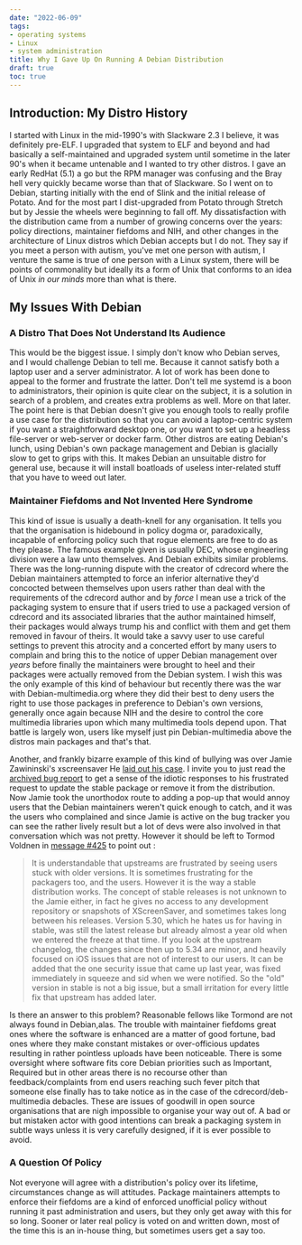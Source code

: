 ```yaml
---
date: "2022-06-09"
tags:
- operating systems
- Linux
- system administration
title: Why I Gave Up On Running A Debian Distribution
draft: true
toc: true
---
```

 
## Introduction: My Distro History

I started with Linux in the mid-1990's with Slackware 2.3 I believe, it was definitely pre-ELF. I upgraded that system to ELF and beyond and had basically a self-maintained and upgraded system until sometime in the later 90's when it became untenable and I wanted to try other distros. I gave an early RedHat (5.1) a go but the RPM manager was confusing and the Bray hell very quickly became  worse than that of Slackware. So I went on to Debian, starting initially with the end of Slink and the initial release of Potato. And for the most part I dist-upgraded from Potato through Stretch but by Jessie the wheels were beginning to fall off. My dissatisfaction with the distribution came from a number of growing concerns over the years: policy directions, maintainer fiefdoms and NIH, and other changes in the architecture of Linux distros which Debian accepts but I do not. They say if you meet a person with autism, you've met one person with autism, I venture the same is true of one person with a Linux system, there will be points of commonality but ideally its a form of Unix that conforms to an idea of Unix *in our minds* more than what is there. 

## My Issues With Debian

### A Distro That Does Not Understand Its Audience

This would be the biggest issue. I simply don't know who Debian serves, and I would challenge Debian to tell me. Because it cannot satisfy both a laptop user and a server administrator. A lot of work has been done to appeal to the former and frustrate the latter. Don't tell me systemd is a boon to administrators, their opinion is quite clear on the subject, it is a solution in search of a problem, and creates extra problems as well. More on that later. The point here is that Debian doesn't give you enough tools to really profile a use case for the distribution so that you can avoid a laptop-centric system if you want a straightforward desktop one, or you want to set up a headless file-server or web-server or docker farm. Other distros are eating Debian's lunch, using Debian's own package management and Debian is glacially slow to get to grips with this. It makes Debian an unsuitable distro for general use, because it will install boatloads of useless inter-related stuff that you have to weed out later.

### Maintainer Fiefdoms and Not Invented Here Syndrome

This kind of issue is usually a death-knell for any organisation. It tells you that the organisation is hidebound in policy dogma or, paradoxically, incapable of enforcing policy such that rogue elements are free to do as they please. The famous example given is usually DEC, whose engineering division were a law unto themselves. And Debian exhibits similar problems. There was the long-running dispute with the creator of cdrecord where the Debian maintainers attempted to force an inferior alternative they'd concocted between themselves upon users rather than deal with the requirements of the cdrecord author and by *force* I mean use a trick of the packaging system to ensure that if users tried to use a packaged version of cdrecord and its associated libraries that the author maintained himself, their packages would always trump his and conflict with them and get them removed in favour of theirs. It would take a savvy user to use careful settings to prevent this atrocity and a concerted effort by many users to complain and bring this to the notice of upper Debian management over *years* before finally the maintainers were brought to heel and their packages were actually removed from the Debian system. I wish this was the only example of this kind of behaviour but recently there was the war with Debian-multimedia.org where they did their best to deny users the right to use those packages in preference to Debian's own versions, generally once again because NIH and the desire to control the core multimedia libraries upon which many multimedia tools depend upon. That battle is largely won, users like myself just pin Debian-multimedia above the distros main packages and that's that. 

Another, and frankly bizarre example of this kind of bullying was over Jamie Zawininski's xscreensaver He [laid out his case](https://www.jwz.org/blog/2016/04/i-would-like-debian-to-stop-shipping-xscreensaver/). I invite you to just read the [archived bug report](https://web.archive.org/web/20160404063109/https://bugs.debian.org/cgi-bin/bugreport.cgi?bug=819703) to get a sense of the idiotic responses to his frustrated request to update the stable package or remove it from the distribution. Now Jamie took the unorthodox route to adding a pop-up that would annoy users that the Debian maintainers weren't quick enough to catch, and it was the users who complained and since Jamie is active on the bug tracker you can see the rather lively result but a lot of devs were also involved in that conversation which was not pretty. However it should be left to Tormod Voldnen in [message #425](https://web.archive.org/web/20190921170730/https://bugs.debian.org/cgi-bin/bugreport.cgi?bug=819703#425) to point out :

> It is understandable that upstreams are frustrated by seeing users
> stuck with older versions. It is sometimes frustrating for the
> packagers too, and the users. However it is the way a stable
> distribution works. The concept of stable releases is not unknown to
> the Jamie either, in fact he gives no access to any development
> repository or snapshots of XScreenSaver, and sometimes takes long
> between his releases. Version 5.30, which he hates us for having in
> stable, was still the latest release but already almost a year old
> when we entered the freeze at that time. If you look at the upstream
> changelog, the changes since then up to 5.34 are minor, and heavily
> focused on iOS issues that are not of interest to our users. It can be
> added that the one security issue that came up last year, was fixed
> immediately in squeeze and sid when we were notified. So the "old"
> version in stable is not a big issue, but a small irritation for every
> little fix that upstream has added later.

Is there an answer to this problem? Reasonable fellows like Tormond are not always found in Debian,alas. The trouble with maintainer fiefdoms great ones where the software is enhanced are a matter of good fortune, bad ones where they make constant mistakes or over-officious updates resulting in rather pointless uploads have been noticeable. There is some oversight where software fits core Debian priorities such as Important, Required but in other areas there is no recourse other than feedback/complaints from end users reaching such fever pitch that someone else finally has to take notice as in the case of the cdrecord/deb-multimedia debacles. These are issues of goodwill in open source organisations that are nigh impossible to organise your way out of. A bad or but mistaken actor with good intentions can break a packaging system in subtle ways unless it is very carefully designed, if it is ever possible to avoid.

### A Question Of Policy

Not everyone will agree with a distribution's policy over its lifetime, circumstances change as will attitudes. Package maintainers attempts to enforce their fiefdoms are a kind of enforced unofficial policy without running it past administration and users, but they only get away with this for so long. Sooner or later real policy is voted on and written down, most of the time this is an in-house thing, but sometimes users get a say too.
